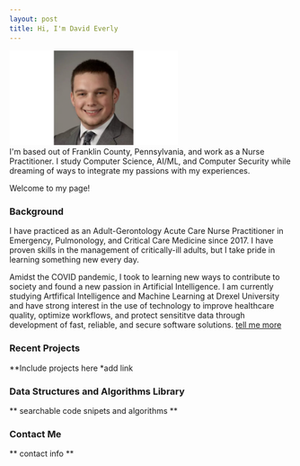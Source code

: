 ```yaml
---
layout: post
title: Hi, I'm David Everly
---
```


<img src ="assets/profilePicture.png" alt="My Photo" style="width:300px;">

<div class="message">
I'm based out of Franklin County, Pennsylvania, and work as a Nurse Practitioner.  I study Computer Science, AI/ML, and Computer Security while dreaming of ways to integrate my passions with my experiences.


Welcome to my page!
</div>

### Background

I have practiced as an Adult-Gerontology Acute Care Nurse Practitioner in Emergency, Pulmonology, and Critical Care Medicine since 2017. I have proven skills in the management of critically-ill adults, but I take pride in learning something new every day. 

Amidst the COVID pandemic, I took to learning new ways to contribute to society and found a new passion in Artificial Intelligence.  I am currently studying Artfifical Intelligence and Machine Learning at Drexel University and have strong interest in the use of technology to improve healthcare quality, optimize workflows, and protect sensititve data through development of fast, reliable, and secure software solutions. [tell me more](https://www.dmeverly.com/about/)

### Recent Projects

**Include projects here  *add link

### Data Structures and Algorithms Library

** searchable code snipets and algorithms **

### Contact Me

** contact info **
